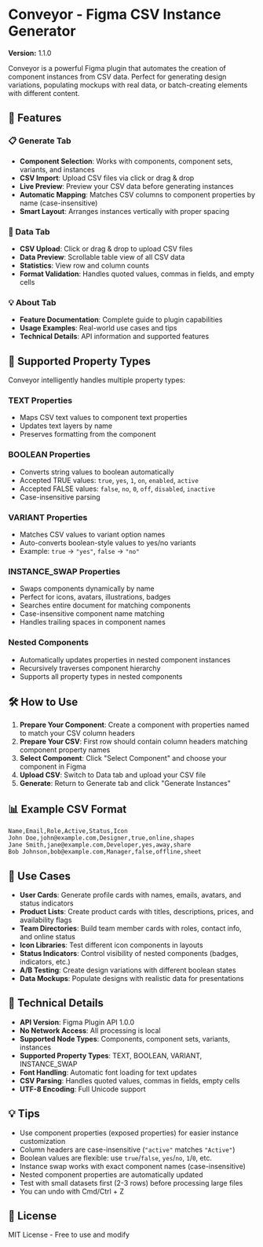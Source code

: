 # Conveyor - Figma CSV Instance Generator

**Version:** 1.1.0

Conveyor is a powerful Figma plugin that automates the creation of component instances from CSV data. Perfect for generating design variations, populating mockups with real data, or batch-creating elements with different content.

## 🚀 Features

### 📋 Generate Tab

- **Component Selection**: Works with components, component sets, variants, and instances
- **CSV Import**: Upload CSV files via click or drag & drop
- **Live Preview**: Preview your CSV data before generating instances
- **Automatic Mapping**: Matches CSV columns to component properties by name (case-insensitive)
- **Smart Layout**: Arranges instances vertically with proper spacing

### 📄 Data Tab

- **CSV Upload**: Click or drag & drop to upload CSV files
- **Data Preview**: Scrollable table view of all CSV data
- **Statistics**: View row and column counts
- **Format Validation**: Handles quoted values, commas in fields, and empty cells

### 💡 About Tab

- **Feature Documentation**: Complete guide to plugin capabilities
- **Usage Examples**: Real-world use cases and tips
- **Technical Details**: API information and supported features

## 🎯 Supported Property Types

Conveyor intelligently handles multiple property types:

### TEXT Properties
- Maps CSV text values to component text properties
- Updates text layers by name
- Preserves formatting from the component

### BOOLEAN Properties
- Converts string values to boolean automatically
- Accepted TRUE values: `true`, `yes`, `1`, `on`, `enabled`, `active`
- Accepted FALSE values: `false`, `no`, `0`, `off`, `disabled`, `inactive`
- Case-insensitive parsing

### VARIANT Properties
- Matches CSV values to variant option names
- Auto-converts boolean-style values to yes/no variants
- Example: `true` → `"yes"`, `false` → `"no"`

### INSTANCE_SWAP Properties
- Swaps components dynamically by name
- Perfect for icons, avatars, illustrations, badges
- Searches entire document for matching components
- Case-insensitive component name matching
- Handles trailing spaces in component names

### Nested Components
- Automatically updates properties in nested component instances
- Recursively traverses component hierarchy
- Supports all property types in nested components

## 🛠️ How to Use

1. **Prepare Your Component**: Create a component with properties named to match your CSV column headers
2. **Prepare Your CSV**: First row should contain column headers matching component property names
3. **Select Component**: Click "Select Component" and choose your component in Figma
4. **Upload CSV**: Switch to Data tab and upload your CSV file
5. **Generate**: Return to Generate tab and click "Generate Instances"

## 📊 Example CSV Format

```csv
Name,Email,Role,Active,Status,Icon
John Doe,john@example.com,Designer,true,online,shapes
Jane Smith,jane@example.com,Developer,yes,away,share
Bob Johnson,bob@example.com,Manager,false,offline,sheet
```

## 🎨 Use Cases

- **User Cards**: Generate profile cards with names, emails, avatars, and status indicators
- **Product Lists**: Create product cards with titles, descriptions, prices, and availability flags
- **Team Directories**: Build team member cards with roles, contact info, and online status
- **Icon Libraries**: Test different icon components in layouts
- **Status Indicators**: Control visibility of nested components (badges, indicators, etc.)
- **A/B Testing**: Create design variations with different boolean states
- **Data Mockups**: Populate designs with realistic data for presentations

## 🔧 Technical Details

- **API Version**: Figma Plugin API 1.0.0
- **No Network Access**: All processing is local
- **Supported Node Types**: Components, component sets, variants, instances
- **Supported Property Types**: TEXT, BOOLEAN, VARIANT, INSTANCE_SWAP
- **Font Handling**: Automatic font loading for text updates
- **CSV Parsing**: Handles quoted values, commas in fields, empty cells
- **UTF-8 Encoding**: Full Unicode support

## 💡 Tips

- Use component properties (exposed properties) for easier instance customization
- Column headers are case-insensitive (`"active"` matches `"Active"`)
- Boolean values are flexible: use `true`/`false`, `yes`/`no`, `1`/`0`, etc.
- Instance swap works with exact component names (case-insensitive)
- Nested component properties are automatically updated
- Test with small datasets first (2-3 rows) before processing large files
- You can undo with Cmd/Ctrl + Z

## 📝 License

MIT License - Free to use and modify
